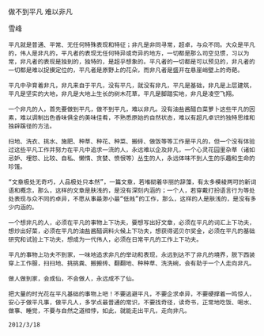 做不到平凡 难以非凡

雪峰


    平凡就是普通、平常、无任何特殊表现和特征；非凡是非同寻常，超卓，与众不同。大众是平凡的，伟人是非凡的，平凡者的表现无任何特异或奇异的地方，一切都是那么司空见惯，习以为常，非凡者的表现是独到的，独特的，是超乎想象的。平凡者的一切都是可以预见的，非凡者的一切都是难以捉摸定位的，平凡者是原野上的花朵，而非凡者是盛开在悬崖峭壁上的奇葩。

    平凡中孕育着非凡，非凡来自于平凡，没有平凡，就没有非凡，平凡是基础，非凡是上层建筑，平凡是坚实的大地，非凡是大地上生长的树木花草，平凡是脚踏实地，非凡是凌空飞翔。

    一个非凡的人，首先要做到平凡，做不到平凡，难以非凡。没有油盐酱醋白菜萝卜这些平凡的因素，难以调制出色香味俱全的美味佳肴，不熟悉原始的自然状态，难以有超凡卓识的独特思维和独辟蹊径的方法。

    扫地、洗衣、挑水、施肥、种草、种花、种菜、搬砖、做饭等等工作是平凡的，但一个没有体验过这些平凡工作并努力在平凡中追求一流的人，永远难以企及非凡，一个心灵花园里杂草（诸如忌妒、埋怨、比较、自私、懒惰、贪婪、愤恨等）丛生的人，永远体味不到人生的乐趣和生命的珍馐。

    “文章极处无奇巧，人品极处只本然”，一篇文章，若堆砌着华丽的辞藻，有太多模棱两可的新词语和概念，那么，这样的文章是肤浅的，是没有深刻内涵的；一个人，若穿戴打扮语言行为等处处表现与众不同的卓异，不愿从事最渺小最“低贱”的工作，那么，这样的人是肤浅的，是没有多少内涵的。

    一个想非凡的人，必须在平凡的事物上下功夫，要想写出好文章，必须在平凡的词汇上下功夫，想炒出好菜，必须在平凡的油盐酱醋调料火候上下功夫，想获得诺贝尔奖金，必须在平凡的基础研究和试验上下功夫，想成为一代伟人，必须在日常平凡的工作上下功夫。

    平凡的事物上功夫不到家，一味地追求非凡的举动和表现，永远到达不了非凡的境界，脱下西装穿上工作服，扫扫地、挑挑粪、搬搬砖、翻翻地、种种草、洗洗碗，会有助于一个人走向非凡。

    做人做到家，会成仙，不会做人，永远成不了仙。

    把大量的时光花在平凡基础的事物上吧！不要逃避平凡，不要企求卓异，不要硬撑着一鸣惊人，安心于做平凡事，做平凡人，多学点最普通的常识，不要找奇径，读奇书，正常地吃饭、喝水、做事、睡觉，不要与自然之道相悖，如此，就能走出平凡，走向非凡。

    2012/3/18



